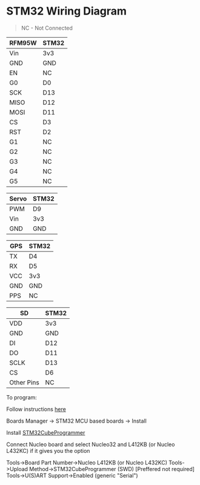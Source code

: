 # STM32 Wiring Diagram

> NC - Not Connected

| RFM95W | STM32 |
| ------ | ----- |
| Vin    | 3v3   |
| GND    | GND   |
| EN     | NC    |
| G0     | D0    |
| SCK    | D13   |
| MISO   | D12   |
| MOSI   | D11   |
| CS     | D3    |
| RST    | D2    |
| G1     | NC    |
| G2     | NC    |
| G3     | NC    |
| G4     | NC    |
| G5     | NC    |

| Servo | STM32 |
| ----- | ----- |
| PWM   | D9    |
| Vin   | 3v3   |
| GND   | GND  |

| GPS  | STM32 |
| ---- | ----- |
| TX   |  D4   |
| RX   |  D5   |
| VCC  |  3v3  |
| GND  |  GND  |
| PPS  |  NC   |

| SD   | STM32 |
| ---- | ----- |
| VDD  |  3v3  |
| GND  |  GND  |
| DI   |  D12  |
| DO   |  D11  |
| SCLK |  D13  |
| CS   |  D6   |
| Other Pins | NC |

To program:

Follow instructions [here](https://github.com/stm32duino/Arduino_Core_STM32)

Boards Manager -> STM32 MCU based boards -> Install

Install [STM32CubeProgrammer](https://www.st.com/en/development-tools/stm32cubeprog.html)

Connect Nucleo board and select Nucleo32 and L412KB (or Nucleo L432KC) if it gives you the option

Tools->Board Part Number->Nucleo L412KB (or Nucleo L432KC)
Tools->Upload Method->STM32CubeProgrammer (SWD) [Preffered not required]
Tools->U(S)ART Support->Enabled (generic "Serial")
